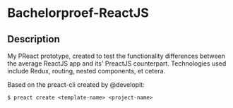 # Bachelorproef-ReactJS

## Description

My PReact prototype, created to test the functionality differences between the average ReactJS app and its' PreactJS counterpart. Technologies used include Redux, routing, nested components, et cetera.

Based on the preact-cli created by @developit:

`$ preact create <template-name> <project-name>`
